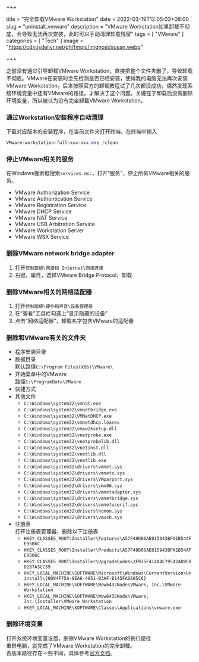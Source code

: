 +++

title = "完全卸载VMware Workstation"
date = 2022-03-19T12:05:03+08:00
slug = "uninstall_vmware"
description = "VMware Workstation如果卸载不彻底，会导致无法再次安装，此时可以手动清理卸载残留"
tags = [ "VMware" ]
categories = [ "Tech" ]
image = "https://cdn.jsdelivr.net/gh/fmpic/imghost/susan.webp"

+++

之前没有通过引导卸载VMware Workstation，直接把整个文件夹删了，导致卸载不彻底。VMware在安装时会先检测是否已经安装，使得我的电脑无法再次安装VMware Workstation。后来按照官方的卸载教程试了几次都没成功，偶然发现系统环境变量中还有VMware的路径，才解决了这个问题。关键在于卸载后没有删除环境变量，所以被认为没有完全卸载VMware Workstation。  
### 通过Workstation安装程序自动清理
下载对应版本的安装程序，在当前文件夹打开终端，在终端中输入
```powershell
VMware-workstation-full-xxx-xxx.exe /clean
```
### 停止VMware相关的服务
在Windows搜索框搜索``services.msc``，打开“服务”，停止所有VMware相关的服务。
* VMware Authorization Service
* VMware Authentication Service
* VMware Registration Service
* VMware DHCP Service
* VMware NAT Service
* VMware USB Arbitration Service
* VMware Workstation Server
* VMware WSX Service
### 删除VMware network bridge adapter
1. 打开``控制面板\网络和 Internet\网络连接``
2. 右键，属性，选择VMware Bridge Protocol，卸载
### 删除VMware相关的网络适配器
1. 打开``控制面板\硬件和声音\设备管理器``
2. 在“查看”工具栏勾选上“显示隐藏的设备”
3. 点击“网络适配器”，卸载名字包含VMware的适配器
### 删除和VMware有关的文件夹
* 程序安装目录  
* 数据目录  
  默认路径``C:\Program Files(X86)\VMware\``
* 开始菜单中的VMware  
  路径``C:\ProgramData\VMware``
* 快捷方式  
* 其他文件  
  * ``C:\Windows\system32\vmnat.exe``
  * ``C:\Windows\system32\vmnetbridge.exe``
  * ``C:\Windows\system32\VMNetDHCP.exe``
  * ``C:\Windows\system32\vmnetdhcp.leases``
  * ``C:\Windows\system32\vmxw2ksetup.dll``
  * ``C:\Windows\system32\vnetprobe.exe``
  * ``C:\Windows\system32\vnetprobelib.dll``
  * ``C:\Windows\system32\vnetinst.dll``
  * ``C:\Windows\system32\vnetlib.dll``
  * ``C:\Windows\system32\vnetlib.exe``
  * ``C:\Windows\system32\drivers\vmnet.sys``
  * ``C:\Windows\system32\drivers\vmnetx.sys``
  * ``C:\Windows\system32\drivers\VMparport.sys``
  * ``C:\Windows\system32\drivers\vmx86.sys``
  * ``C:\Windows\system32\drivers\vmnetadapter.sys``
  * ``C:\Windows\system32\drivers\vmnetbridge.sys``
  * ``C:\Windows\system32\drivers\vmnetuserif.sys``
  * ``C:\Windows\system32\drivers\hcmon.sys``
  * ``C:\Windows\system32\drivers\vmusb.sys``
* 注册表  
    打开注册表管理器，删除以下注册表
    * ``HKEY_CLASSES_ROOT\Installer\Features\A57F49D06AE015943BFA1B54AFE9506C``
    * ``HKEY_CLASSES_ROOT\Installer\Products\A57F49D06AE015943BFA1B54AFE9506C``
    * ``HKEY_CLASSES_ROOT\Installer\UpgradeCodes\3F935F414A4C79542AD9C8D157A3CC39``
    * ``HKEY_LOCAL_MACHINE\SOFTWARE\Microsoft\Windows\CurrentVersion\Uninstall\{0D94F75A-0EA6-4951-B3AF-B145FA9E05C6}``
    * ``HKEY_LOCAL_MACHINE\SOFTWARE\Wow6432Node\VMware, Inc.\VMware Workstation``
    * ``HKEY_LOCAL_MACHINE\SOFTWARE\Wow6432Node\VMware, Inc.\Installer\VMware Workstation``
    * ``HKEY_LOCAL_MACHINE\SOFTWARE\Classes\Applications\vmware.exe``
### 删除环境变量
打开系统环境变量设置，删除VMware Workstation的执行路径  
重启电脑，就完成了VMware Workstation的完全卸载。  
各版本路径存在一些不同，具体参考[官方文档](https://kb.vmware.com/s/article/1308)。